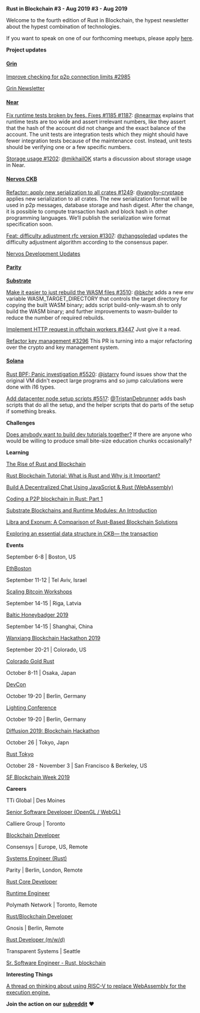 **Rust in Blockchain #3 - Aug 2019**
**#3 - Aug 2019**

Welcome to the fourth edition of Rust in Blockchain, the hypest newsletter about the hypest combination of technologies.

If you want to speak on one of our forthcoming meetups, please apply [here](https://docs.google.com/forms/d/e/1FAIpQLSdqDDPv6WylWCel8j5oorm3U5M1wtQJ7gYLsw_Ng6IcDcDSBg/viewform).


**Project updates**

#### [**Grin**](https://github.com/mimblewimble/grin)

[Improve checking for p2p connection limits #2985](https://github.com/mimblewimble/grin/pull/2985)

[Grin Newsletter](https://grinnews.substack.com/)

#### [**Near**](https://github.com/nearprotocol/nearcore)

[Fix runtime tests broken by fees. Fixes #1185 #1187](https://github.com/nearprotocol/nearcore/pull/1187): [@nearmax](https://github.com/nearmax) explains that runtime tests are too wide and assert irrelevant numbers, like they assert that the hash of the account did not change and the exact balance of the account. The unit tests are integration tests which they might should have fewer integration tests because of the maintenance cost. Instead, unit tests should be verifying one or a few specific numbers.

[Storage usage #1202](https://github.com/nearprotocol/nearcore/pull/1202): [@mikhailOK](https://github.com/mikhailOK) starts a discussion about storage usage in Near.

#### [**Nervos CKB**](https://github.com/nervosnetwork/ckb)

[Refactor: apply new serialization to all crates #1249](https://github.com/nervosnetwork/ckb/pull/1249): [@yangby-cryptape](https://github.com/yangby-cryptape) applies new serialization to all crates. The new serialization format will be used in p2p messages, database storage and hash digest. After the change, it is possible to compute transaction hash and block hash in other programming languages. We’ll publish the serialization wire format specification soon.

[Feat: difficulty adjustment rfc version #1307](https://github.com/nervosnetwork/ckb/pull/1307): [@zhangsoledad](https://github.com/zhangsoledad) updates the difficulty adjustment algorithm according to the consensus paper.

[Nervos Development Updates](https://medium.com/nervosnetwork/tagged/development-updates)

#### [**Parity** ](https://github.com/paritytech)

[**Substrate**](https://github.com/paritytech/substrate)

[Make it easier to just rebuild the WASM files #3510](https://github.com/paritytech/substrate/pull/3510): [@bkchr](https://github.com/bkchr) adds a new env variable WASM_TARGET_DIRECTORY that controls the target directory for copying the built WASM binary; adds script build-only-wasm.sh to only build the WASM binary; and further improvements to wasm-builder to reduce the number of required rebuilds.

[Implement HTTP request in offchain workers #3447](https://github.com/paritytech/substrate/pull/3447) Just give it a read.

[Refactor key management #3296](https://github.com/paritytech/substrate/pull/3296) This PR is turning into a major refactoring over the crypto and key management system.

#### [**Solana**](https://github.com/solana-labs/solana)

[Rust BPF: Panic investigation #5520](https://github.com/solana-labs/solana/issues/5520): [@jstarry](https://github.com/jstarry) found issues show that the original VM didn't expect large programs and so jump calculations were done with i16 types.

[Add datacenter node setup scripts #5517](https://github.com/solana-labs/solana/pull/5517): [@TristanDebrunner](https://github.com/TristanDebrunner) adds bash scripts that do all the setup, and the helper scripts that do parts of the setup if something breaks.


**Challenges**

[Does anybody want to build dev tutorials together?](https://github.com/rust-in-blockchain/Community-Project/issues/1#issuecomment-526813060) If there are anyone who would be willing to produce small bite-size education chunks occasionally?


**Learning**

[The Rise of Rust and Blockchain](https://domsteil.com/2019/08/08/rust-and-blockchain/)

[Rust Blockchain Tutorial: What is Rust and Why is it Important?](https://freestartupkits.com/articles/technology/cryptocurrency-news-and-tips/ultimate-rust-blockchain-tutorial/)

[Build A Decentralized Chat Using JavaScript & Rust (WebAssembly)](https://medium.com/perlin-network/build-a-decentralized-chat-using-javascript-rust-webassembly-c775f8484b52)

[Coding a P2P blockchain in Rust: Part 1](https://medium.com/@prabhueshwarla/coding-a-p2p-blockchain-in-rust-part-1-2ecc8f6005ea)

[Substrate Blockchains and Runtime Modules: An Introduction](https://medium.com/better-programming/substrate-blockchains-and-runtime-modules-an-introduction-866851b550b9)

[Libra and Exonum: A Comparison of Rust-Based Blockchain Solutions](https://medium.com/meetbitfury/libra-and-exonum-a-comparison-of-rust-based-blockchain-solutions-6963a7f4a81d)

[Exploring an essential data structure in CKB— the transaction](https://medium.com/nervosnetwork/exploring-an-essential-data-structure-in-ckb-the-transaction-a1ca8fcbfbda)


**Events**

September 6-8 | Boston, US

[EthBoston](https://eth.boston/)

September 11-12 | Tel Aviv, Israel

[Scaling Bitcoin Workshops](https://scalingbitcoin.org/)

September 14-15 | Riga, Latvia

[Baltic Honeybadger 2019](https://bh2019.hodlhodl.com/)

September 14-15 | Shanghai, China

[Wanxiang Blockchain Hackathon 2019](http://www.blockchainlabs.org/week2019/hackathon_en.html)

September 20-21 | Colorado, US

[Colorado Gold Rust](https://www.cogoldrust.com/)

October 8-11 | Osaka, Japan

[DevCon](https://devcon.org/)

October 19-20 | Berlin, Germany

[Lighting Conference](https://www.thelightningconference.com/)

October 19-20 | Berlin, Germany

[Diffusion 2019: Blockchain Hackathon](https://diffusion.events/)

October 26 | Tokyo, Japn

[Rust Tokyo](https://rust.tokyo/)

October 28 - November 3 | San Francisco & Berkeley, US

[SF Blockchain Week 2019](https://sfblockchainweek.io/)

**Careers**

TTi Global | Des Moines

[Senior Software Developer (OpenGL / WebGL)](https://webassemblyjobs.com/jobs/senior-software-developer-opengl-webgl)

Calliere Group | Toronto

[Blockchain Developer](https://www.glassdoor.ca/job-listing/blockchain-developer-calliere-group-JV_IC2281069_KO0,20_KE21,35.htm?jl=2850712010)

Consensys | Europe, US, Remote

[Systems Engineer (Rust)](https://consensys.net/open-roles/1792013/)

Parity | Berlin, London, Remote

[Rust Core Developer](https://www.parity.io/jobs/#berlin-rust-core-developer)

[Runtime Engineer](https://www.parity.io/jobs/#berlin-blockchain-runtime-engineer)

Polymath Network | Toronto, Remote

[Rust/Blockchain Developer](https://angel.co/company/polymath-network/jobs/584822-rust-blockchain-developer)

Gnosis | Berlin, Remote

[Rust Developer (m/w/d)](https://stackoverflow.com/jobs/282822/rust-developer-m-w-d-gnosis-service-gmbh)

Transparent Systems | Seattle

[Sr. Software Engineer - Rust, blockchain](https://jobs.lever.co/transparentsystems/dbb1afb4-0686-47bd-946a-e8bd70c755fa)


**Interesting Things**

[A thread on thinking about using RISC-V to replace WebAssembly for the execution engine.](
https://twitter.com/sorpaas/status/1153410902500270084)


**Join the action on our** [**subreddit**](https://www.reddit.com/r/RustInBlockchain/) **❤️**
